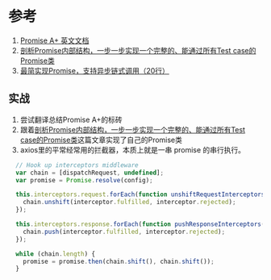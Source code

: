# 参考
1. [Promise A+ 英文文档](https://promisesaplus.com/)
2. [剖析Promise内部结构，一步一步实现一个完整的、能通过所有Test case的Promise类](https://github.com/xieranmaya/blog/issues/3)
3. [最简实现Promise，支持异步链式调用（20行）](https://juejin.im/post/5e6f4579f265da576429a907)


## 实战

1. 尝试翻译总结Promise A+的标砖
2. 跟着[剖析Promise内部结构，一步一步实现一个完整的、能通过所有Test case的Promise类](https://github.com/xieranmaya/blog/issues/3)这篇文章实现了自己的Promise类
3. axios里的平常经常用的拦截器，本质上就是一串 promise 的串行执行。
```javascript
  // Hook up interceptors middleware
  var chain = [dispatchRequest, undefined];
  var promise = Promise.resolve(config);

  this.interceptors.request.forEach(function unshiftRequestInterceptors(interceptor) {
    chain.unshift(interceptor.fulfilled, interceptor.rejected);
  });

  this.interceptors.response.forEach(function pushResponseInterceptors(interceptor) {
    chain.push(interceptor.fulfilled, interceptor.rejected);
  });

  while (chain.length) {
    promise = promise.then(chain.shift(), chain.shift());
  }
```